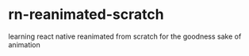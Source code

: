 # rn-reanimated-scratch
learning react native reanimated from scratch for the goodness sake of animation
